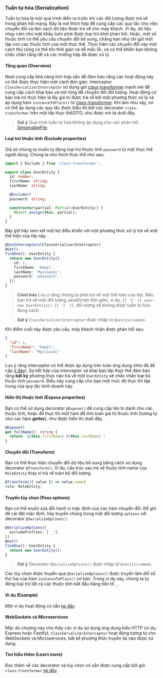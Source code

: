 ### Tuần tự hóa (Serialization)

Tuần tự hóa là một quá trình diễn ra trước khi các đối tượng được trả về trong phản hồi mạng. Đây là nơi thích hợp để cung cấp các quy tắc cho việc chuyển đổi và làm sạch dữ liệu được trả về cho máy khách. Ví dụ, dữ liệu nhạy cảm như mật khẩu luôn phải được loại trừ khỏi phản hồi. Hoặc, một số thuộc tính có thể yêu cầu chuyển đổi bổ sung, chẳng hạn như chỉ gửi một tập con các thuộc tính của một thực thể. Thực hiện các chuyển đổi này một cách thủ công có thể tốn thời gian và dễ mắc lỗi, và có thể khiến bạn không chắc chắn rằng tất cả các trường hợp đã được xử lý.

#### Tổng quan (Overview)

Nest cung cấp khả năng tích hợp sẵn để đảm bảo rằng các hoạt động này có thể được thực hiện một cách đơn giản. Interceptor `ClassSerializerInterceptor` sử dụng gói [class-transformer](https://github.com/typestack/class-transformer) mạnh mẽ để cung cấp cách khai báo và mở rộng để chuyển đổi đối tượng. Hoạt động cơ bản mà nó thực hiện là lấy giá trị được trả về bởi một phương thức xử lý và áp dụng hàm `instanceToPlain()` từ [class-transformer](https://github.com/typestack/class-transformer). Khi làm như vậy, nó có thể áp dụng các quy tắc được biểu thị bởi các decorator `class-transformer` trên một lớp thực thể/DTO, như được mô tả dưới đây.

> **Gợi ý** Quá trình tuần tự hóa không áp dụng cho các phản hồi [StreamableFile](https://docs.nestjs.com/techniques/streaming-files#streamable-file-class).

#### Loại trừ thuộc tính (Exclude properties)

Giả sử chúng ta muốn tự động loại trừ thuộc tính `password` từ một thực thể người dùng. Chúng ta chú thích thực thể như sau:

```typescript
import { Exclude } from 'class-transformer';

export class UserEntity {
  id: number;
  firstName: string;
  lastName: string;

  @Exclude()
  password: string;

  constructor(partial: Partial<UserEntity>) {
    Object.assign(this, partial);
  }
}
```

Bây giờ hãy xem xét một bộ điều khiển với một phương thức xử lý trả về một thể hiện của lớp này.

```typescript
@UseInterceptors(ClassSerializerInterceptor)
@Get()
findOne(): UserEntity {
  return new UserEntity({
    id: 1,
    firstName: 'Kamil',
    lastName: 'Mysliwiec',
    password: 'password',
  });
}
```

> **Cảnh báo** Lưu ý rằng chúng ta phải trả về một thể hiện của lớp. Nếu bạn trả về một đối tượng JavaScript đơn giản, ví dụ, `{{ '{' }} user: new UserEntity() {{ '}' }}`, đối tượng sẽ không được tuần tự hóa đúng cách.

> **Gợi ý** `ClassSerializerInterceptor` được nhập từ `@nestjs/common`.

Khi điểm cuối này được yêu cầu, máy khách nhận được phản hồi sau:

```json
{
  "id": 1,
  "firstName": "Kamil",
  "lastName": "Mysliwiec"
}
```

Lưu ý rằng interceptor có thể được áp dụng trên toàn ứng dụng (như đã đề cập [ở đây](https://docs.nestjs.com/interceptors#binding-interceptors)). Sự kết hợp của interceptor và khai báo lớp thực thể đảm bảo rằng **bất kỳ** phương thức nào trả về một `UserEntity` sẽ chắc chắn loại bỏ thuộc tính `password`. Điều này cung cấp cho bạn một mức độ thực thi tập trung của quy tắc kinh doanh này.

#### Hiển thị thuộc tính (Expose properties)

Bạn có thể sử dụng decorator `@Expose()` để cung cấp tên bí danh cho các thuộc tính, hoặc để thực thi một hàm để tính toán giá trị thuộc tính (tương tự như các hàm **getter**), như được hiển thị dưới đây.

```typescript
@Expose()
get fullName(): string {
  return `${this.firstName} ${this.lastName}`;
}
```

#### Chuyển đổi (Transform)

Bạn có thể thực hiện chuyển đổi dữ liệu bổ sung bằng cách sử dụng decorator `@Transform()`. Ví dụ, cấu trúc sau trả về thuộc tính name của `RoleEntity` thay vì trả về toàn bộ đối tượng.

```typescript
@Transform(({ value }) => value.name)
role: RoleEntity;
```

#### Truyền tùy chọn (Pass options)

Bạn có thể muốn sửa đổi hành vi mặc định của các hàm chuyển đổi. Để ghi đè cài đặt mặc định, hãy truyền chúng trong một đối tượng `options` với decorator `@SerializeOptions()`.

```typescript
@SerializeOptions({
  excludePrefixes: ['_'],
})
@Get()
findOne(): UserEntity {
  return new UserEntity();
}
```

> **Gợi ý** Decorator `@SerializeOptions()` được nhập từ `@nestjs/common`.

Các tùy chọn được truyền qua `@SerializeOptions()` được truyền làm đối số thứ hai của hàm `instanceToPlain()` cơ bản. Trong ví dụ này, chúng ta tự động loại trừ tất cả các thuộc tính bắt đầu bằng tiền tố `_`.

#### Ví dụ (Example)

Một ví dụ hoạt động có sẵn [tại đây](https://github.com/nestjs/nest/tree/master/sample/21-serializer).

#### WebSockets và Microservices

Mặc dù chương này cho thấy các ví dụ sử dụng ứng dụng kiểu HTTP (ví dụ: Express hoặc Fastify), `ClassSerializerInterceptor` hoạt động tương tự cho WebSockets và Microservices, bất kể phương thức truyền tải nào được sử dụng.

#### Tìm hiểu thêm (Learn more)

Đọc thêm về các decorator và tùy chọn có sẵn được cung cấp bởi gói `class-transformer` [tại đây](https://github.com/typestack/class-transformer).
